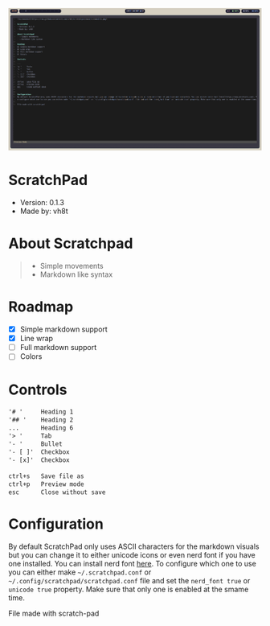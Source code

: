 ![screenshot](https://raw.githubusercontent.com/vh8t/scratch-pad/main/screenshot.png)

# ScratchPad
- Version: 0.1.3
- Made by: vh8t

# About Scratchpad
> - Simple movements
> - Markdown like syntax

# Roadmap
- [x] Simple markdown support
- [x] Line wrap
- [ ] Full markdown support
- [ ] Colors

# Controls

```
'# '     Heading 1
'## '    Heading 2
...      Heading 6
'> '     Tab
'- '     Bullet
'- [ ]'  Checkbox
'- [x]'  Checkbox

ctrl+s   Save file as
ctrl+p   Preview mode
esc      Close without save
```

# Configuration
By default ScratchPad only uses ASCII characters for the markdown visuals but you can change it to either unicode icons or even nerd font if you have one installed. You can install nerd font [here](https://www.nerdfonts.com). To configure which one to use you can either make `~/.scratchpad.conf` or `~/.config/scratchpad/scratchpad.conf` file and set the `nerd_font true` or `unicode true` property. Make sure that only one is enabled at the smame time.

File made with scratch-pad